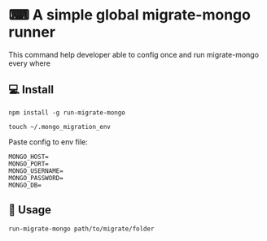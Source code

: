# ⌨ A simple global migrate-mongo runner
This command help developer able to config once and run migrate-mongo every where

## 💻 Install
```
npm install -g run-migrate-mongo

touch ~/.mongo_migration_env
```
Paste config to env file:

```
MONGO_HOST=
MONGO_PORT=
MONGO_USERNAME=
MONGO_PASSWORD=
MONGO_DB=
```

## 🚀 Usage
```
run-migrate-mongo path/to/migrate/folder
```